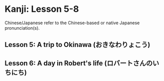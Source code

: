# Kanji: Lesson 5-8

Chinese/Japanese refer to the Chinese-based or native Japanese pronunciation(s).

## Lesson 5: A trip to Okinawa (おきなわりょこう)

## Lesson 6: A day in Robert's life (ロバートさんのいちにち)

